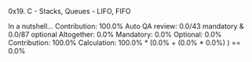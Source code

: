 0x19. C - Stacks, Queues - LIFO, FIFO

In a nutshell…
Contribution: 100.0%
Auto QA review: 0.0/43 mandatory & 0.0/87 optional
Altogether:  0.0%
Mandatory: 0.0%
Optional: 0.0%
Contribution: 100.0%
Calculation:  100.0% * (0.0% + (0.0% * 0.0%) )  == 0.0%